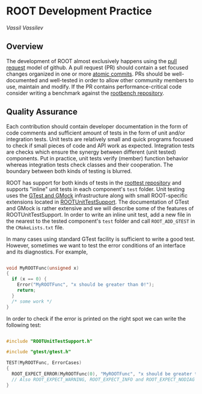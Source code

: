 # ROOT Development Practice

*Vassil Vassilev*

## Overview

The development of ROOT almost exclusively happens using the [pull request](https://help.github.com/en/github/collaborating-with-issues-and-pull-requests/about-pull-requests)
model of github. A pull request (PR) should contain a set focused changes
organized in one or more [atomic commits](https://en.wikipedia.org/wiki/Atomic_commit#Revision_control).
PRs should be well-documented and well-tested in order to allow other community
members to use, maintain and modify. If the PR contains performance-critical
code consider writing a benchmark against the [rootbench repository](https://github.com/root-project/rootbench).


## Quality Assurance

Each contribution should contain developer documentation in the form of code
comments and sufficient amount of tests in the form of unit and/or integration
tests. Unit tests are relatively small and quick programs focused to check if
small pieces of code and API work as expected. Integration tests are checks
which ensure the synergy between different (unit tested) components. Put in
practice, unit tests verify (member) function behavior whereas integration tests
check classes and their cooperation. The boundary between both kinds of testing
is blurred.

ROOT has support for both kinds of tests in the [roottest repository](https://github.com/root-project/roottest)
and supports "inline" unit tests in each component's `test` folder. Unit testing
uses the [GTest and GMock](https://github.com/google/googletest) infrastructure
along with small ROOT-specific extensions located in
[ROOTUnitTestSupport](../test/unit_testing_support). The documentation of GTest
and GMock is rather extensive and we will describe some of the features of
ROOTUnitTestSupport. In order to write an inline unit test, add a new file in the
nearest to the tested component's `test` folder and call `ROOT_ADD_GTEST` in the
`CMakeLists.txt` file.

In many cases using standard GTest facility is sufficient to write a good test.
However, sometimes we want to test the error conditions of an interface and
its diagnostics. For example,

```cpp

void MyROOTFunc(unsigned x)
{
  if (x == 0) {
    Error("MyROOTFunc", "x should be greater than 0!");
    return;
  }
  /* some work */
}

```

In order to check if the error is printed on the right spot we can write the
following test:

```cpp

#include "ROOTUnitTestSupport.h"

#include "gtest/gtest.h"

TEST(MyROOTFunc, ErrorCases)
{
  ROOT_EXPECT_ERROR(MyROOTFunc(0), "MyROOTFunc", "x should be greater than 0!");
  // Also ROOT_EXPECT_WARNING, ROOT_EXPECT_INFO and ROOT_EXPECT_NODIAG available.
}

```

